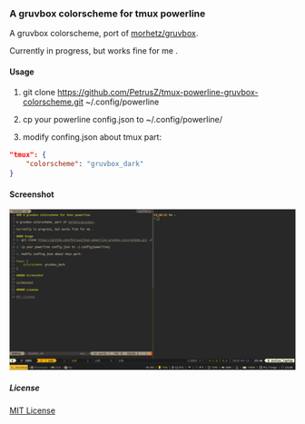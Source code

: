 ### A gruvbox colorscheme for tmux powerline

A gruvbox colorscheme, port of [morhetz/gruvbox](https://github.com/morhetz/gruvbox).

Currently in progress, but works fine for me .

#### Usage
1. git clone https://github.com/PetrusZ/tmux-powerline-gruvbox-colorscheme.git ~/.config/powerline

2. cp your powerline config.json to ~/.config/powerline/

3. modify confing.json about tmux part:

```json
"tmux": {
    "colorscheme": "gruvbox_dark"
}
```
#### Screenshot

![screenshot](screenshot.png)

##### License

[MIT License](LICENSE)
